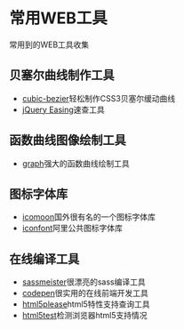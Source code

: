 # 常用WEB工具
常用到的WEB工具收集

## 贝塞尔曲线制作工具
* [cubic-bezier](http://cubic-bezier.com/#.17,.67,.83,.67)轻松制作CSS3贝塞尔缓动曲线
* [jQuery Easing](http://www.xuanfengge.com/easeing/easeing/)速查工具

## 函数曲线图像绘制工具
* [graph](http://graph.tk/)强大的函数曲线绘制工具

## 图标字体库
* [icomoon](https://icomoon.io/app/)国外很有名的一个图标字体库
* [iconfont](http://www.iconfont.cn/)阿里公共图标字体库

## 在线编译工具
* [sassmeister](http://www.sassmeister.com)很漂亮的sass编译工具
* [codepen](http://codepen.io/anon/pen/xakpq)很实用的在线前端开发工具
* [html5please](http://html5please.com)html5特性支持查询工具
* [html5test](http://html5test.com/index.html)检测浏览器html5支持情况
